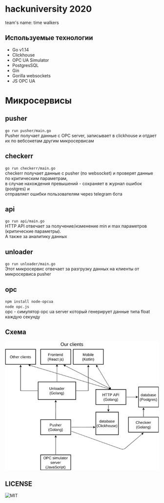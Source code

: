 # hackuniversity 2020
team's name: time walkers

## Используемые технологии
* Go v1.14
* Clickhouse
* OPC UA Simulator
* PostgresSQL
* Gin
* Gorilla websockets
* JS OPC UA

# Микросервисы
## pusher
`go run pusher/main.go` \
Pusher получает данные с OPC server, записывает в clickhouse и отдает их по вебсокетам другим микросервисам

## checkerr
`go run checkerr/main.go` \
checkerr получает данные с pusher (по websocket) и проверят данные по критическим параметрам, \
в случае нахождения превышений - сохраняет в журнал ошибок (postgres) и  \
отправляет ошибки пользователям через telegram бота

## api
`go run api/main.go` \
HTTP API отвечает за получение/изменение min и max параметров (критические параметры). \
А также за аналитику данных

## unloader
`go run unloader/main.go` \
Этот микросервис отвечает за разгрузку данных на клиенты от микросервиса pusher

## opc
`npm install node-opcua` \
`node opc.js` \
opc - симулятор opc ua server который генерирует данные типа float каждую секунду

## Схема
![](https://github.com/semyon-dev/hackuniversity/blob/master/scheme.png) 

## LICENSE
![MIT](https://github.com/semyon-dev/hackuniversity/blob/master/LICENSE)